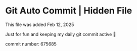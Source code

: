 # Git Auto Commit | Hidden File

This file was added Feb 12, 2025

Just for fun and keeping my daily git commit active 🤪

commit number: 675685
